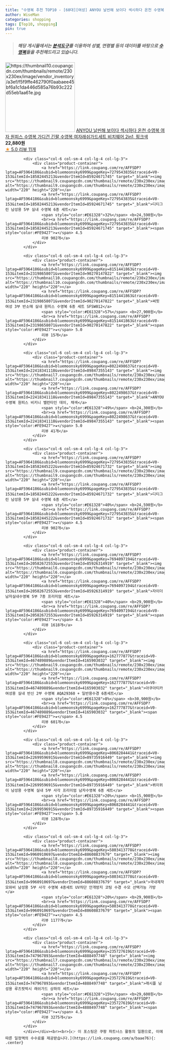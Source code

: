 ```yaml
---
title: "수영복 추천 TOP10 - [60대][여성] ANYOU 날씬해 보이다 섹시하다 온천 수영복 여자 원피스 수영복 가디건 긴팔 수영복 여자래쉬가드세트 비치웨어 2in1, 핑"
author: WiseMan
categories: shopping
tags: [Top10, shopping]
pin: true
---
```


> ##### 해당 게시물에서는 [**분석도구**](https://itemscout.io/)를 이용하여 **성별**, **연령별** 등의 데이터를 바탕으로 [**수영복**](https://link.coupang.com/a/baae76)들을 추천해드리고 있습니다.
<div class="container"><div class="row">
            <div class="col-6 col-sm-4 col-lg-4 col-lg-3">
                <div class="product-container">
                    <a href="https://link.coupang.com/re/AFFSDP?lptag=AF5964186&subid=bluemoonsky6999&pageKey=8288188174&traceid=V0-153&itemId=23901424345&vendorItemId=90923961145" target="_blank"><img src="https://thumbnail10.coupangcdn.com/thumbnails/remote/230x230ex/image/vendor_inventory/a3ef/f5f9ffe462790f0aabaee45bf6a1c1da446d585a76b93c222d55eb1aa61e.jpg" alt="https://thumbnail10.coupangcdn.com/thumbnails/remote/230x230ex/image/vendor_inventory/a3ef/f5f9ffe462790f0aabaee45bf6a1c1da446d585a76b93c222d55eb1aa61e.jpg" width="220" height="220"></a>
                    <a href="https://link.coupang.com/re/AFFSDP?lptag=AF5964186&subid=bluemoonsky6999&pageKey=8288188174&traceid=V0-153&itemId=23901424345&vendorItemId=90923961145" target="_blank">ANYOU 날씬해 보이다 섹시하다 온천 수영복 여자 원피스 수영복 가디건 긴팔 수영복 여자래쉬가드세트 비치웨어 2in1, 핑크색</a>
                    <span style="color:#E61328"></span> <b>22,880원</b>
                    <br><a href="https://link.coupang.com/re/AFFSDP?lptag=AF5964186&subid=bluemoonsky6999&pageKey=8288188174&traceid=V0-153&itemId=23901424345&vendorItemId=90923961145" target="_blank"><span style="color:#FE9427">★</span> 5.0
                    리뷰 11개</a>
                </div>
            </div>
            
            <div class="col-6 col-sm-4 col-lg-4 col-lg-3">
                <div class="product-container">
                    <a href="https://link.coupang.com/re/AFFSDP?lptag=AF5964186&subid=bluemoonsky6999&pageKey=7279543835&traceid=V0-153&itemId=18582445213&vendorItemId=85924671745" target="_blank"><img src="https://thumbnail9.coupangcdn.com/thumbnails/remote/230x230ex/image/vendor_inventory/6ece/ccb326a2244a82f934473ced20f74c00ae794d9041593386b6eecc202e03.png" alt="https://thumbnail9.coupangcdn.com/thumbnails/remote/230x230ex/image/vendor_inventory/6ece/ccb326a2244a82f934473ced20f74c00ae794d9041593386b6eecc202e03.png" width="220" height="220"></a>
                    <a href="https://link.coupang.com/re/AFFSDP?lptag=AF5964186&subid=bluemoonsky6999&pageKey=7279543835&traceid=V0-153&itemId=18582445213&vendorItemId=85924671745" target="_blank">디티그린 남성용 5부 실내 수영복 6종 세트</a>
                    <span style="color:#E61328">32%</span> <b>24,590원</b>
                    <br><a href="https://link.coupang.com/re/AFFSDP?lptag=AF5964186&subid=bluemoonsky6999&pageKey=7279543835&traceid=V0-153&itemId=18582445213&vendorItemId=85924671745" target="_blank"><span style="color:#FE9427">★</span> 4.5
                    리뷰 902개</a>
                </div>
            </div>
            
            <div class="col-6 col-sm-4 col-lg-4 col-lg-3">
                <div class="product-container">
                    <a href="https://link.coupang.com/re/AFFSDP?lptag=AF5964186&subid=bluemoonsky6999&pageKey=8151441863&traceid=V0-153&itemId=23198658071&vendorItemId=90270147822" target="_blank"><img src="https://thumbnail10.coupangcdn.com/thumbnails/remote/230x230ex/image/vendor_inventory/add9/bccbe11c7e944612f5bd2ffaf93905f645ff0e7990fd49a9652934dafc56.png" alt="https://thumbnail10.coupangcdn.com/thumbnails/remote/230x230ex/image/vendor_inventory/add9/bccbe11c7e944612f5bd2ffaf93905f645ff0e7990fd49a9652934dafc56.png" width="220" height="220"></a>
                    <a href="https://link.coupang.com/re/AFFSDP?lptag=AF5964186&subid=bluemoonsky6999&pageKey=8151441863&traceid=V0-153&itemId=23198658071&vendorItemId=90270147822" target="_blank">써핏 여성 3부 반소매 실내 원피스 수영복 6종 세트 SFSW012</a>
                    <span style="color:#E61328">57%</span> <b>27,900원</b>
                    <br><a href="https://link.coupang.com/re/AFFSDP?lptag=AF5964186&subid=bluemoonsky6999&pageKey=8151441863&traceid=V0-153&itemId=23198658071&vendorItemId=90270147822" target="_blank"><span style="color:#FE9427">★</span> 5.0
                    리뷰 15개</a>
                </div>
            </div>
            
            <div class="col-6 col-sm-4 col-lg-4 col-lg-3">
                <div class="product-container">
                    <a href="https://link.coupang.com/re/AFFSDP?lptag=AF5964186&subid=bluemoonsky6999&pageKey=8022498637&traceid=V0-153&itemId=22418341118&vendorItemId=89847355143" target="_blank"><img src="https://thumbnail7.coupangcdn.com/thumbnails/remote/230x230ex/image/vendor_inventory/1b70/5ffe3ab58edfa62afaa0bbe0a2c72c02ea63ba218e9b6c0bd05a4d7eed15.jpg" alt="https://thumbnail7.coupangcdn.com/thumbnails/remote/230x230ex/image/vendor_inventory/1b70/5ffe3ab58edfa62afaa0bbe0a2c72c02ea63ba218e9b6c0bd05a4d7eed15.jpg" width="220" height="220"></a>
                    <a href="https://link.coupang.com/re/AFFSDP?lptag=AF5964186&subid=bluemoonsky6999&pageKey=8022498637&traceid=V0-153&itemId=22418341118&vendorItemId=89847355143" target="_blank">ANYOU 수영복 원피스 비키니 밸런타인 데이, 채색</a>
                    <span style="color:#E61328">49%</span> <b>24,300원</b>
                    <br><a href="https://link.coupang.com/re/AFFSDP?lptag=AF5964186&subid=bluemoonsky6999&pageKey=8022498637&traceid=V0-153&itemId=22418341118&vendorItemId=89847355143" target="_blank"><span style="color:#FE9427">★</span> 5.0
                    리뷰 41개</a>
                </div>
            </div>
            
            <div class="col-6 col-sm-4 col-lg-4 col-lg-3">
                <div class="product-container">
                    <a href="https://link.coupang.com/re/AFFSDP?lptag=AF5964186&subid=bluemoonsky6999&pageKey=7279543835&traceid=V0-153&itemId=18582445222&vendorItemId=85924671732" target="_blank"><img src="https://thumbnail9.coupangcdn.com/thumbnails/remote/230x230ex/image/vendor_inventory/6ece/ccb326a2244a82f934473ced20f74c00ae794d9041593386b6eecc202e03.png" alt="https://thumbnail9.coupangcdn.com/thumbnails/remote/230x230ex/image/vendor_inventory/6ece/ccb326a2244a82f934473ced20f74c00ae794d9041593386b6eecc202e03.png" width="220" height="220"></a>
                    <a href="https://link.coupang.com/re/AFFSDP?lptag=AF5964186&subid=bluemoonsky6999&pageKey=7279543835&traceid=V0-153&itemId=18582445222&vendorItemId=85924671732" target="_blank">디티그린 남성용 5부 실내 수영복 6종 세트</a>
                    <span style="color:#E61328">40%</span> <b>24,590원</b>
                    <br><a href="https://link.coupang.com/re/AFFSDP?lptag=AF5964186&subid=bluemoonsky6999&pageKey=7279543835&traceid=V0-153&itemId=18582445222&vendorItemId=85924671732" target="_blank"><span style="color:#FE9427">★</span> 4.5
                    리뷰 902개</a>
                </div>
            </div>
            
            <div class="col-6 col-sm-4 col-lg-4 col-lg-3">
                <div class="product-container">
                    <a href="https://link.coupang.com/re/AFFSDP?lptag=AF5964186&subid=bluemoonsky6999&pageKey=7694097194&traceid=V0-153&itemId=20582672553&vendorItemId=85926314919" target="_blank"><img src="https://thumbnail6.coupangcdn.com/thumbnails/remote/230x230ex/image/0905_amir_SportsApparel_max3k/c746/cebc40110183befac0131613ccaea8437e7e9bde2e5c55c85788c8dfbef5.jpg" alt="https://thumbnail6.coupangcdn.com/thumbnails/remote/230x230ex/image/0905_amir_SportsApparel_max3k/c746/cebc40110183befac0131613ccaea8437e7e9bde2e5c55c85788c8dfbef5.jpg" width="220" height="220"></a>
                    <a href="https://link.coupang.com/re/AFFSDP?lptag=AF5964186&subid=bluemoonsky6999&pageKey=7694097194&traceid=V0-153&itemId=20582672553&vendorItemId=85926314919" target="_blank">자이더 남자실내수영복 5부 7종 프리미엄 세트</a>
                    <span style="color:#E61328">40%</span> <b>29,900원</b>
                    <br><a href="https://link.coupang.com/re/AFFSDP?lptag=AF5964186&subid=bluemoonsky6999&pageKey=7694097194&traceid=V0-153&itemId=20582672553&vendorItemId=85926314919" target="_blank"><span style="color:#FE9427">★</span> 4.5
                    리뷰 1618개</a>
                </div>
            </div>
            
            <div class="col-6 col-sm-4 col-lg-4 col-lg-3">
                <div class="product-container">
                    <a href="https://link.coupang.com/re/AFFSDP?lptag=AF5964186&subid=bluemoonsky6999&pageKey=162777877&traceid=V0-153&itemId=467489889&vendorItemId=4165903032" target="_blank"><img src="https://thumbnail9.coupangcdn.com/thumbnails/remote/230x230ex/image/0905_amir_SportsApparel_max3k/0665/43aa48fa9198049170efd130f36444378c17848c7b0ec27bc130725f27ca.jpg" alt="https://thumbnail9.coupangcdn.com/thumbnails/remote/230x230ex/image/0905_amir_SportsApparel_max3k/0665/43aa48fa9198049170efd130f36444378c17848c7b0ec27bc130725f27ca.jpg" width="220" height="220"></a>
                    <a href="https://link.coupang.com/re/AFFSDP?lptag=AF5964186&subid=bluemoonsky6999&pageKey=162777877&traceid=V0-153&itemId=467489889&vendorItemId=4165903032" target="_blank">아쿠아티카 여성용 실내 반신 2부 수영복 AQA29360 + 일반용수경 6종세트</a>
                    <span style="color:#E61328">8%</span> <b>30,900원</b>
                    <br><a href="https://link.coupang.com/re/AFFSDP?lptag=AF5964186&subid=bluemoonsky6999&pageKey=162777877&traceid=V0-153&itemId=467489889&vendorItemId=4165903032" target="_blank"><span style="color:#FE9427">★</span> 4.5
                    리뷰 601개</a>
                </div>
            </div>
            
            <div class="col-6 col-sm-4 col-lg-4 col-lg-3">
                <div class="product-container">
                    <a href="https://link.coupang.com/re/AFFSDP?lptag=AF5964186&subid=bluemoonsky6999&pageKey=8068284441&traceid=V0-153&itemId=22699596915&vendorItemId=89735916449" target="_blank"><img src="https://thumbnail8.coupangcdn.com/thumbnails/remote/230x230ex/image/vendor_inventory/feb3/f93005e98bde6cd375de06110dbe17c16d61edb3719c2aef3c4763ba38c5.jpg" alt="https://thumbnail8.coupangcdn.com/thumbnails/remote/230x230ex/image/vendor_inventory/feb3/f93005e98bde6cd375de06110dbe17c16d61edb3719c2aef3c4763ba38c5.jpg" width="220" height="220"></a>
                    <a href="https://link.coupang.com/re/AFFSDP?lptag=AF5964186&subid=bluemoonsky6999&pageKey=8068284441&traceid=V0-153&itemId=22699596915&vendorItemId=89735916449" target="_blank">뷔이위이 남성용 수영복 실내 5부 사각 프리미엄 남자수영복 6종 세트</a>
                    <span style="color:#E61328">20%</span> <b>15,900원</b>
                    <br><a href="https://link.coupang.com/re/AFFSDP?lptag=AF5964186&subid=bluemoonsky6999&pageKey=8068284441&traceid=V0-153&itemId=22699596915&vendorItemId=89735916449" target="_blank"><span style="color:#FE9427">★</span> 5.0
                    리뷰 128개</a>
                </div>
            </div>
            
            <div class="col-6 col-sm-4 col-lg-4 col-lg-3">
                <div class="product-container">
                    <a href="https://link.coupang.com/re/AFFSDP?lptag=AF5964186&subid=bluemoonsky6999&pageKey=5803413778&traceid=V0-153&itemId=9960910697&vendorItemId=88608837679" target="_blank"><img src="https://thumbnail8.coupangcdn.com/thumbnails/remote/230x230ex/image/0905_amir_SportsApparel_max3k/c5da/cfb1736b3424312b8824f83190c10b4fcc8ecb2183a4c190e97753d33f0a.jpg" alt="https://thumbnail8.coupangcdn.com/thumbnails/remote/230x230ex/image/0905_amir_SportsApparel_max3k/c5da/cfb1736b3424312b8824f83190c10b4fcc8ecb2183a4c190e97753d33f0a.jpg" width="220" height="220"></a>
                    <a href="https://link.coupang.com/re/AFFSDP?lptag=AF5964186&subid=bluemoonsky6999&pageKey=5803413778&traceid=V0-153&itemId=9960910697&vendorItemId=88608837679" target="_blank">국내제작 모와비 남성용 5부 사각 수영복 4종세트 UV차단 안개방지 코팅 수경 수모 선택가능 가방</a>
                    <span style="color:#E61328">20%</span> <b>29,900원</b>
                    <br><a href="https://link.coupang.com/re/AFFSDP?lptag=AF5964186&subid=bluemoonsky6999&pageKey=5803413778&traceid=V0-153&itemId=9960910697&vendorItemId=88608837679" target="_blank"><span style="color:#FE9427">★</span> 4.5
                    리뷰 1177개</a>
                </div>
            </div>
            
            <div class="col-6 col-sm-4 col-lg-4 col-lg-3">
                <div class="product-container">
                    <a href="https://link.coupang.com/re/AFFSDP?lptag=AF5964186&subid=bluemoonsky6999&pageKey=235727619&traceid=V0-153&itemId=747967893&vendorItemId=4888497748" target="_blank"><img src="https://thumbnail7.coupangcdn.com/thumbnails/remote/230x230ex/image/0905_amir_SportsApparel_max3k/b901/d962cc967aa70ac067231ca2692c82d17b3d6b5c0dd62d7992f961877c77.jpg" alt="https://thumbnail7.coupangcdn.com/thumbnails/remote/230x230ex/image/0905_amir_SportsApparel_max3k/b901/d962cc967aa70ac067231ca2692c82d17b3d6b5c0dd62d7992f961877c77.jpg" width="220" height="220"></a>
                    <a href="https://link.coupang.com/re/AFFSDP?lptag=AF5964186&subid=bluemoonsky6999&pageKey=235727619&traceid=V0-153&itemId=747967893&vendorItemId=4888497748" target="_blank">래시플 남성용 루즈핏박시 래쉬가드 상하의 세트</a>
                    <span style="color:#E61328">15%</span> <b>29,600원</b>
                    <br><a href="https://link.coupang.com/re/AFFSDP?lptag=AF5964186&subid=bluemoonsky6999&pageKey=235727619&traceid=V0-153&itemId=747967893&vendorItemId=4888497748" target="_blank"><span style="color:#FE9427">★</span> 4.5
                    리뷰 3275개</a>
                </div>
            </div>
            </div></div><br><br>[👉 이 포스팅은 쿠팡 파트너스 활동의 일환으로, 이에 따른 일정액의 수수료를 제공받습니다.](https://link.coupang.com/a/baae76){: .center}